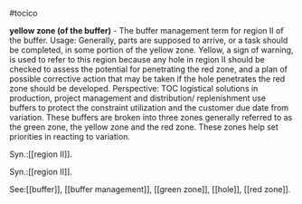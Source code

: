 #tocico

<b>yellow zone (of the buffer)</b> -  The buffer management term for region II of the buffer.
Usage: Generally, parts are supposed to arrive, or a task should be completed, in some portion of the yellow zone. Yellow, a sign of warning, is used to refer to this region because any hole in region II should be checked to assess the potential for penetrating the red zone, and a plan of possible corrective action that may be taken if the hole penetrates the red zone should be developed. Perspective: TOC logistical solutions in production, project management and distribution/ replenishment use buffers to protect the constraint utilization and the customer due date from variation. These buffers are broken into three zones generally referred to as the green zone, the yellow zone and the red zone. These zones help set priorities in reacting to variation. 

Syn.:[[region II]].

Syn.:[[region II]].



See:[[buffer]], [[buffer management]], [[green zone]], [[hole]], [[red zone]].




